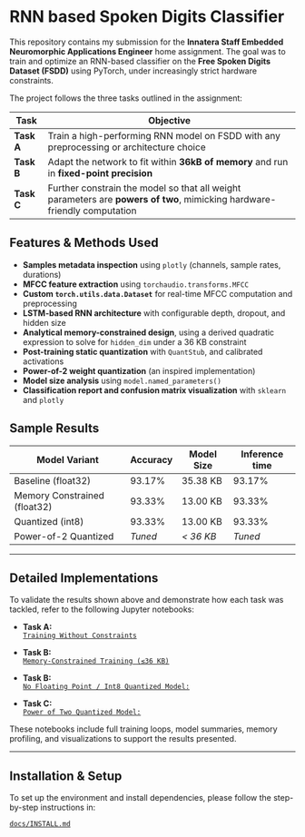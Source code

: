 # RNN based Spoken Digits Classifier 

This repository contains my submission for the **Innatera Staff Embedded Neuromorphic Applications Engineer** home assignment. The goal was to train and optimize an RNN-based classifier on the **Free Spoken Digits Dataset (FSDD)** using PyTorch, under increasingly strict hardware constraints.

The project follows the three tasks outlined in the assignment:

| Task | Objective |
|------|-----------|
| **Task A** | Train a high-performing RNN model on FSDD with any preprocessing or architecture choice |
| **Task B** | Adapt the network to fit within **36kB of memory** and run in **fixed-point precision** |
| **Task C** | Further constrain the model so that all weight parameters are **powers of two**, mimicking hardware-friendly computation |


## Features & Methods Used

- **Samples metadata inspection** using `plotly` (channels, sample rates, durations)
- **MFCC feature extraction** using `torchaudio.transforms.MFCC`
- **Custom `torch.utils.data.Dataset`** for real-time MFCC computation and preprocessing
- **LSTM-based RNN architecture** with configurable depth, dropout, and hidden size
- **Analytical memory-constrained design**, using a derived quadratic expression to solve for `hidden_dim` under a 36 KB constraint
- **Post-training static quantization** with `QuantStub`, and calibrated activations
- **Power-of-2 weight quantization** (an inspired implementation)
- **Model size analysis** using `model.named_parameters()`
- **Classification report and confusion matrix visualization** with `sklearn` and `plotly`


## Sample Results

| Model Variant                     | Accuracy | Model Size | Inference time 
|-----------------------------------|----------|------------|----------|
| Baseline (float32)                | 93.17%   | 35.38 KB   | 93.17%   |
| Memory Constrained (float32)      | 93.33%   | 13.00 KB   | 93.33%   |
| Quantized (int8)                  | 93.33%   | 13.00 KB   | 93.33%   |
| Power-of-2 Quantized              | *Tuned*  | *< 36 KB*  | *Tuned*  |


---

## Detailed Implementations

To validate the results shown above and demonstrate how each task was tackled, refer to the following Jupyter notebooks:

- **Task A:**  
  [`Training Without Constraints`](notebooks/innatera-task-a.ipynb)  

- **Task B:**  
  [`Memory-Constrained Training (≤36 KB)`](notebooks/TASK-B.ipynb)  

- **Task B:**  
  [`No Floating Point / Int8 Quantized Model:`](notebooks/TASK-B-Part-2.ipynb)  

- **Task C:**  
  [`Power of Two Quantized Model:`](notebooks/TASK-B-Part-2.ipynb)


These notebooks include full training loops, model summaries, memory profiling, and visualizations to support the results presented.

---

## Installation & Setup

To set up the environment and install dependencies, please follow the step-by-step instructions in:

[`docs/INSTALL.md`](docs/install.md)
